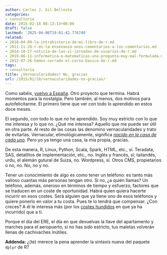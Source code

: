 ```yaml
---
author: Carlos J. Gil Bellosta
categories:
- consultoría
date: 2015-02-18 08:13:13+00:00
draft: false
lastmod: '2025-04-06T19:01:42.776740'
related:
- 2018-04-09-la-intrahistoria-de-mi-libro-de-r.md
- 2011-11-28-r-en-la-ensenanza-unos-comentarios-a-los-comentarios.md
- 2014-10-27-noticia-de-las-vi-jornadas-de-usuarios-de-r.md
- 2019-06-11-informatica-o-matematicas-una-pregunta-muy-mal-formulada.md
- 2012-07-26-hemos-cerrado-el-curso-basico-de-r.md
tags:
- consultoría
title: ¿Vernacularidades? No, gracias
url: /2015/02/18/vernacularidades-no-gracias/
---
```


Como sabéis, [vuelvo a España](http://www.datanalytics.com/2015/02/10/vuelvo-a-espana/). Otro proyecto que termina. Habrá momentos para la nostalgia. Pero también, al menos, dos motivos para autofelicitarme. El primero tiene que ver con todo lo aprendido en estos doce meses.

El segundo, con todo lo que _no_ he aprendido. Soy muy estricto con lo que me interesa y lo que no. ¿Qué me interesa? Aquello que me puede ser útil en otra parte. Al resto de las cosas las denomino vernacularidades y trato de evitarlas. Vernacular, etimológicamente, significa _[nacido en la casa de cada uno](http://es.wikipedia.org/wiki/Vern%C3%A1culo)_. Pero yo ya tengo una casa, la mía propia, gracias.

De esta manera, R, Linux, Python, Scala, Spark, HTML, etc., sí. Teradata, SAS, detallitos de implementación, etc., no. Inglés y francés, sí; tailandés, urdu, el alemán gutural de Suiza, no. Wordpress, sí. Otros CMS, propietarios o no, no. No, no y no.

Tener un conocimiento de algo es como tener un teléfono: es tanto más valioso cuantas más personas tengan otro. Si no, ¿a quién llamas? Un teléfono, además, oneroso en términos de tiempo y esfuerzo, factores que se traducen en un coste de oportunidad. Habrá quien quiera hacerte incurrir en esos costes. Será alguien que ya tiene uno de esos teléfonos y quiere ponerlo en valor a tu costa. Pues te lo tendrá que compensar. ¿Con creces? A él le interesa más (por los [costes hundidos](http://es.wikipedia.org/wiki/Costo_hundido) en que ya ha incurrido) que a ti.

Porque el día del ERE, el día en que devuelvas la llave del apartamento y marches para el aeropuerto, si no has sido estricto, tus maletas volverán llenas de cachivaches inútiles.

**Addenda:** ¿(te) merece la pena aprender la sintaxis nueva del paquete `dplyr` de R?